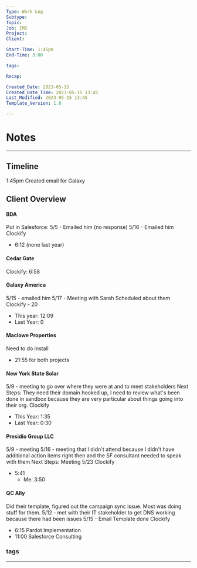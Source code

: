 ```yaml
---
Type: Work Log
Subtype: 
Topic: 
Job: IMG
Project: 
Client: 

Start-Time: 1:45pm 
End-Time: 3:00

tags: 

Recap:

Created_Date: 2023-05-15
Created_Date_Time: 2023-05-15 13:45
Last_Modified: 2023-05-15 13:45
Template_Version: 1.0

---
```

# Notes
---
## Timeline
1:45pm Created email for Galaxy


## Client Overview
#### BDA
Put in Salesforce: 
5/5 - Emailed him (no response)
5/16 - Emailed him
Clockify
- 6:12 (none last year)

#### Cedar Gate
Clockify: 6:58


#### Galaxy America
5/15 - emailed him
5/17 - Meeting with Sarah Scheduled about them
Clockify - 20 
- This year: 12:09
- Last Year: 0

#### Maclowe Properties
Need to do install 
- 21:55 for both projects

#### New York State Solar
5/9 - meeting to go over where they were at and to meet stakeholders
Next Steps: They need their domain hooked up, I need to review what's been done in sandbox because they are very particular about things going into their org.
Clockify
- This Year: 1:35
- Last Year: 0:30

#### Presidio Group LLC
5/9 - meeting 
5/16 - meeting that I didn't attend because I didn't have additional action items right then and the SF consultant needed to speak with them 
Next Steps: Meeting 5/23 
Clockify
- 5:41 
	- Me: 3:50

#### QC Ally
Did their template, figured out the campaign sync issue. Most was doing stuff for them.
5/12 - met with their IT stakeholder to get DNS working because there had been issues
5/15 - Email Template done
Clockify
- 6:15 Pardot Implementation 
- 11:00 Salesforce Consulting

### tags
---
